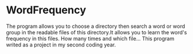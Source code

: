 # WordFrequency
The program allows you to choose a directory then search a word or word group in the readable files of this directory.It allows you to learn the word's frequency in this files.
How many times and which file...
This program writed as a project in my second coding year.
